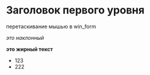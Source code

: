 # Заголовок первого уровня

перетаскивание мышью в win_form

*это наклонный*

**это жирный текст**
* 123
* 222
